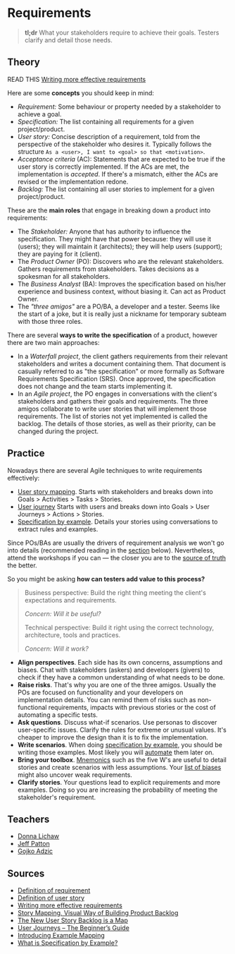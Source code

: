 # Requirements

> **tl;dr** What your stakeholders require to achieve their goals. Testers clarify and detail those needs.

## Theory



READ THIS
[Writing more effective requirements](https://thelifeofoneman.com/writing-more-effective-requirements)



Here are some **concepts** you should keep in mind:

- *Requirement:* Some behaviour or property needed by a stakeholder to achieve a goal.
- *Specification:* The list containing all requirements for a given project/product.
- *User story:* Concise description of a requirement, told from the perspective of the stakeholder who desires it. Typically follows the structure `As a <user>, I want to <goal> so that <motivation>`.
- *Acceptance criteria* (AC): Statements that are expected to be true if the user story is correctly implemented. If the ACs are met, the implementation is *accepted*. If there's a mismatch, either the ACs are revised or the implementation redone.
- *Backlog:* The list containing all user stories to implement for a given project/product.

These are the **main roles** that engage in breaking down a product into requirements:

- The *Stakeholder:* Anyone that has authority to influence the specification. They might have that power because: they will use it (users); they will maintain it (architects); they will help users (support); they are paying for it (client).
- The *Product Owner* (PO): Discovers who are the relevant stakeholders. Gathers requirements from stakeholders. Takes decisions as a spokesman for all stakeholders.
- The *Business Analyst* (BA): Improves the specification based on his/her experience and business context, without biasing it. Can act as Product Owner.
- The *"three amigos"* are a PO/BA, a developer and a tester. Seems like the start of a joke, but it is really just a nickname for temporary subteam with those three roles.

There are several **ways to write the specification** of a product, however there are two main approaches:

- In a *Waterfall project*, the client gathers requirements from their relevant stakeholders and writes a document containing them. That document is casually referred to as "the specification" or more formally as Software Requirements Specification (SRS). Once approved, the specification does not change and the team starts implementing it.
- In an *Agile project*, the PO engages in conversations with the client's stakeholders and gathers their goals and requirements. The three amigos collaborate to write user stories that will implement those requirements. The list of stories not yet implemented is called the backlog. The details of those stories, as well as their priority, can be changed during the project.

## Practice

Nowadays there are several Agile techniques to write requirements effectively:

- [User story mapping](http://amzn.to/2mW1rkx). Starts with stakeholders and breaks down into Goals > Activities > Tasks > Stories.
- [User journey](http://amzn.to/2mWyt4d) Starts with users and breaks down into Goals > User Journeys > Actions > Stories.
- [Specification by example](http://amzn.to/2FZy1ux). Details your stories using conversations to extract rules and examples.

Since POs/BAs are usually the drivers of requirement analysis we won't go into details (recommended reading in the [section](#sources) below). Nevertheless, attend the workshops if you can — the closer you are to the [source of truth](https://en.wikipedia.org/wiki/Chinese_whispers) the better.

So you might be asking **how can testers add value to this process?**

> Business perspective: Build the right thing meeting the client's expectations and requirements.
>
> *Concern: Will it be useful?*
>
> Technical perspective: Build it right using the correct technology, architecture, tools and practices.
>
> *Concern: Will it work?*

- **Align perspectives**. Each side has its own concerns, assumptions and biases. Chat with stakeholders (askers) and developers (givers) to check if they have a common understanding of what needs to be done.
- **Raise risks**. That's why you are one of the three amigos. Usually the POs are focused on functionality and your developers on implementation details. You can remind them of risks such as non-functional requirements, impacts with previous stories or the cost of automating a specific tests.
- **Ask questions**. Discuss what-if scenarios. Use personas to discover user-specific issues. Clarify the rules for extreme or unusual values. It's cheaper to improve the design than it is to fix the implementation.
- **Write scenarios**. When doing [specification by example](/notebook/specification-by-example.md), you should be writing those examples. Most likely you will [automate](/roles/automation-tester.md) them later on.
- **Bring your toolbox**. [Mnemonics](/tools/mnemonics.md) such as the five W's are useful to detail stories and create scenarios with less assumptions. Your [list of biases](/tools/biases.md) might also uncover weak requirements.
- **Clarify stories**. Your questions lead to explicit requirements and more examples. Doing so you are increasing the probability of meeting the stakeholder's requirement.

## Teachers

- [Donna Lichaw](https://www.donnalichaw.com/)
- [Jeff Patton](https://jpattonassociates.com/blog/)
- [Gojko Adzic](https://gojko.net/books/)

## Sources

- [Definition of requirement](http://www.iiba.org/babok-guide/babok-guide-v2/babok-guide-online/chapter-one-introduction/1-3-key-concepts.aspx)
- [Definition of user story](https://www.mountaingoatsoftware.com/agile/user-stories)
- [Writing more effective requirements](https://thelifeofoneman.com/writing-more-effective-requirements)
- [Story Mapping, Visual Way of Building Product Backlog](https://www.thoughtworks.com/insights/blog/story-mapping-visual-way-building-product-backlog)
- [The New User Story Backlog is a Map](https://jpattonassociates.com/the-new-backlog/)
- [User Journeys – The Beginner’s Guide](https://theuxreview.co.uk/user-journeys-beginners-guide/)
- [Introducing Example Mapping](https://medium.com/@mattwynne/introducing-example-mapping-42ccd15f8adf)
- [What is Specification by Example?](https://blog.red-badger.com/blog/2012/07/31/what-is-specification-by-example)
